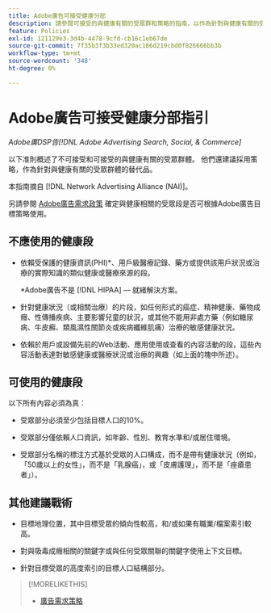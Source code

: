 ```yaml
---
title: Adobe廣告可接受健康分部
description: 請參閱可接受的與健康有關的受眾群和策略的指南，以作為針對與健康有關的受眾群的替代品。
feature: Policies
exl-id: 121129e3-3d4b-4478-9cfd-cb16c1eb67de
source-git-commit: 7f35b3f3b33ed320ac186d219cbd0f826666bb3b
workflow-type: tm+mt
source-wordcount: '348'
ht-degree: 0%

---
```


# Adobe廣告可接受健康分部指引

*Adobe廣DSP告[!DNL Adobe Advertising Search, Social, & Commerce]*

以下准則概述了不可接受和可接受的與健康有關的受眾群體。 他們還建議採用策略，作為針對與健康有關的受眾群體的替代品。

本指南摘自 [!DNL Network Advertising Alliance (NAI)]。

另請參閱 [Adobe廣告需求政策](/help/policies/ad-requirements-policy.md) 確定與健康相關的受眾段是否可根據Adobe廣告目標策略使用。

## 不應使用的健康段

* 依賴受保護的健康資訊(PHI)\*、用戶級醫療記錄、藥方或提供該用戶狀況或治療的實際知識的類似健康或醫療來源的段。

   \*Adobe廣告不是 [!DNL HIPAA] — 就緒解決方案。

* 針對健康狀況（或相關治療）的片段，如任何形式的癌症、精神健康、藥物成癮、性傳播疾病、主要影響兒童的狀況，或其他不能用非處方藥（例如糖尿病、牛皮癬、類風濕性關節炎或疾病纖維肌痛）治療的敏感健康狀況。

* 依賴於用戶或設備先前的Web活動、應用使用或查看的內容活動的段，這些內容活動表達對敏感健康或醫療狀況或治療的興趣（如上面的塊中所述）。

## 可使用的健康段

以下所有內容必須為真：

* 受眾部分必須至少包括目標人口的10%。

* 受眾部分僅依賴人口資訊，如年齡、性別、教育水準和/或居住環境。

* 受眾部分名稱的標注方式基於受眾的人口構成，而不是帶有健康狀況（例如，「50歲以上的女性」，而不是「乳腺癌」，或「皮膚護理」，而不是「痤瘡患者」）。

## 其他建議戰術

* 目標地理位置，其中目標受眾的傾向性較高，和/或如果有職業/檔案索引較高。

* 對與吸毒成癮相關的關鍵字或與任何受眾關聯的關鍵字使用上下文目標。

* 針對目標受眾的高度索引的目標人口結構部分。

>[!MORELIKETHIS]
>
>* [廣告需求策略](/help/policies/ad-requirements-policy.md)

